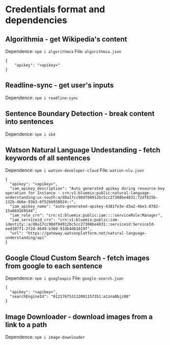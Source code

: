 # Credentials format and dependencies

## Algorithmia - get Wikipedia's content

Dependence: `npm i algorithmia`
File: `algorithmia.json`

```
{
    "apikey": "<apikey>"
}
```

## Readline-sync - get user's inputs

Dependence: `npm i readline-sync`

## Sentence Boundary Detection - break content into sentences

Dependence: `npm i sbd`

## Watson Natural Language Undestanding - fetch keywords of all sentences

Dependence: `npm i watson-developer-cloud`
File: `watson-nlu.json`

```
{
  "apikey": "<apikey>",
  "iam_apikey_description": "Auto generated apikey during resource-key operation for Instance - crn:v1:bluemix:public:natural-language-understanding:us-south:a/d8a17cc90df04912bc5cc27308be4831:72df815b-132b-4b6e-93b3-6f52bb938024::",
  "iam_apikey_name": "auto-generated-apikey-4381fe3e-d3a2-4be1-8782-15a0691695d4",
  "iam_role_crn": "crn:v1:bluemix:public:iam::::serviceRole:Manager",
  "iam_serviceid_crn": "crn:v1:bluemix:public:iam-identity::a/d8a17cc90df04912bc5cc27308be4831::serviceid:ServiceId-eed307f1-2f2d-4649-b360-91db4d61019f",
  "url": "https://gateway.watsonplatform.net/natural-language-understanding/api"
}
```

## Google Cloud Custom Search - fetch images from google to each sentence

Dependence: `npm i googleapis`
File: `google-search.json`

```
{
  "apikey": "<apikey>",
  "searchEngineId": "012176753112001157351:a1zna8bjz08"
}
```

## Image Downloader - download images from a link to a path

Dependence: `npm i image-downloader`
